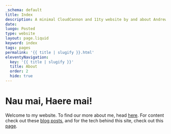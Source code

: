 ```yaml
---
_schema: default
title: Index
description: A minimal CloudCannon and 11ty website by and about Andrew Long.
date:
luogo: Posted
type: website
layout: page.liquid
keyword: index
tags: pages
permalink: '{{ title | slugify }}.html'
eleventyNavigation:
  key: '{{ title | slugify }}'
  title: About
  order: 2
  hide: true
---
```

# Nau mai, Haere mai!

Welcome to my website. To find our more about me, head [here](/about.html "Introduction and a little context."). For content check out these [blog posts](/pages/blog/ "Index page for all blog posts."), and for the tech behind this site, check out this [page](/site.html "Details about the tech used to build this website.").